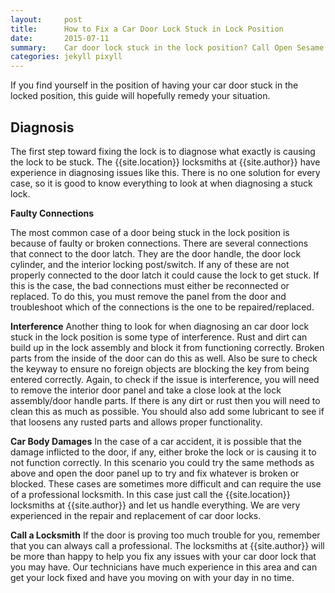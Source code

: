 ```yaml
---
layout:     post
title:      How to Fix a Car Door Lock Stuck in Lock Position
date:       2015-07-11
summary:    Car door lock stuck in the lock position? Call Open Sesame and we will have it fixed in no time. Our professionals have fixed many types of doors. No matter the issue, give us a call and we can help.
categories: jekyll pixyll
---
```


If you find yourself in the position of having your car door stuck in the locked position, this guide will hopefully remedy your
situation.

## Diagnosis

The first step toward fixing the lock is to diagnose what exactly is causing the lock to be stuck. The {{site.location}} locksmiths
at {{site.author}} have experience in diagnosing issues like this. There is no one solution for every case, so it is good to know everything to look at when diagnosing a stuck lock.

**Faulty Connections**

The most common case of a door being stuck in the lock position is because of faulty or broken connections. There are several connections that connect to the door latch. They are the door handle, the door lock cylinder, and the interior locking post/switch. If any of these are not properly connected to the door latch it could cause the lock to get stuck. If this is the case, the bad connections must either be reconnected or replaced. To do this, you must remove the panel from the door and troubleshoot which of the connections is the one to be repaired/replaced. 

**Interference**
Another thing to look for when diagnosing an car door lock stuck in the lock position is some type of interference. Rust and dirt can build up in the lock assembly and block it from functioning correctly. Broken parts from the inside of the door can do this as well. Also be sure to check the keyway to ensure no foreign objects are blocking the key from being entered correctly. Again, to check if the issue is interference, you will need to remove the interior door panel and take a close look at the lock assembly/door handle parts. If there is any dirt or rust then you will need to clean this as much as possible. You should also add some lubricant to see if that loosens any rusted parts and allows proper functionality.

**Car Body Damages**
In the case of a car accident, it is possible that the damage inflicted to the door, if any, either broke the lock or is causing it to not function correctly. In this scenario you could try the same methods as above and open the door panel up to try and fix whatever is broken or blocked. These cases are sometimes more difficult and can require the use of a professional locksmith. In this case just call the {{site.location}} locksmiths at {{site.author}} and let us handle everything. We are very experienced in the repair and replacement of car door locks.

**Call a Locksmith**
If the door is proving too much trouble for you, remember that you can always call a professional. The locksmiths at {{site.author}} will be more than happy to help you fix any issues with your car door lock that you may have. Our technicians have much experience in this area and can get your lock fixed and have you moving on with your day in no time.


